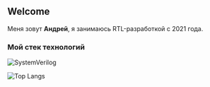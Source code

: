 ## Welcome
Меня зовут **Андрей**, я занимаюсь RTL-разработкой с 2021 года.

### Мой стек технологий
![SystemVerilog](https://img.shields.io/badge/-SystemVerilog-333?style=for-the-badge&logo=SystemVerilog)

![Top Langs](https://github-readme-stats.vercel.app/api/top-langs/?username=DedushkaGnom&layout=compact&theme=dark)
